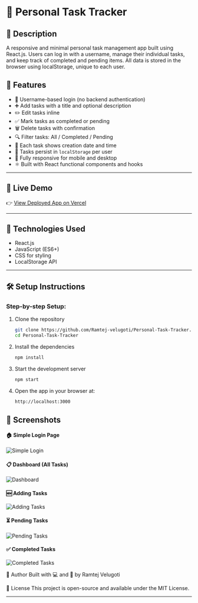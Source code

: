 # 📝 Personal Task Tracker

## 📖 Description

A responsive and minimal personal task management app built using React.js. Users can log in with a username, manage their individual tasks, and keep track of completed and pending items. All data is stored in the browser using localStorage, unique to each user.

## 🚀 Features

- 🔐 Username-based login (no backend authentication)
- ➕ Add tasks with a title and optional description
- ✏️ Edit tasks inline
- ✅ Mark tasks as completed or pending
- 🗑 Delete tasks with confirmation
- 🔍 Filter tasks: All / Completed / Pending
- 📅 Each task shows creation date and time
- 💾 Tasks persist in `localStorage` per user
- 📱 Fully responsive for mobile and desktop
- ⚛️ Built with React functional components and hooks

---

## 🔗 Live Demo

👉 [View Deployed App on Vercel](https://personal-task-tracker-sage.vercel.app/)

---

## 🧰 Technologies Used

- React.js
- JavaScript (ES6+)
- CSS for styling
- LocalStorage API

---

## 🛠 Setup Instructions

### Step-by-step Setup:

1. Clone the repository  
   ```bash
   git clone https://github.com/Ramtej-velugoti/Personal-Task-Tracker.git
   cd Personal-Task-Tracker

2. Install the dependencies
    ```bash
    npm install

3. Start the development server
    ```bash
    npm start
    
4. Open the app in your browser at:
    ```bash
    http://localhost:3000

## 📸 Screenshots

#### 🏠 Simple Login Page
![Simple Login](screenshots/Simple%20Login%20page.png)

#### 📋 Dashboard (All Tasks)
![Dashboard](screenshots/Dashboard.png)

#### 🆕 Adding Tasks
![Adding Tasks](screenshots/Adding%20Task.png)

#### ⏳ Pending Tasks
![Pending Tasks](screenshots/Pending%20Tasks.png)

#### ✅ Completed Tasks
![Completed Tasks](screenshots/Completed%20Tasks.png)


🤝 Author
Built with 💻 and 💙 by Ramtej Velugoti

📜 License
This project is open-source and available under the MIT License.

---

